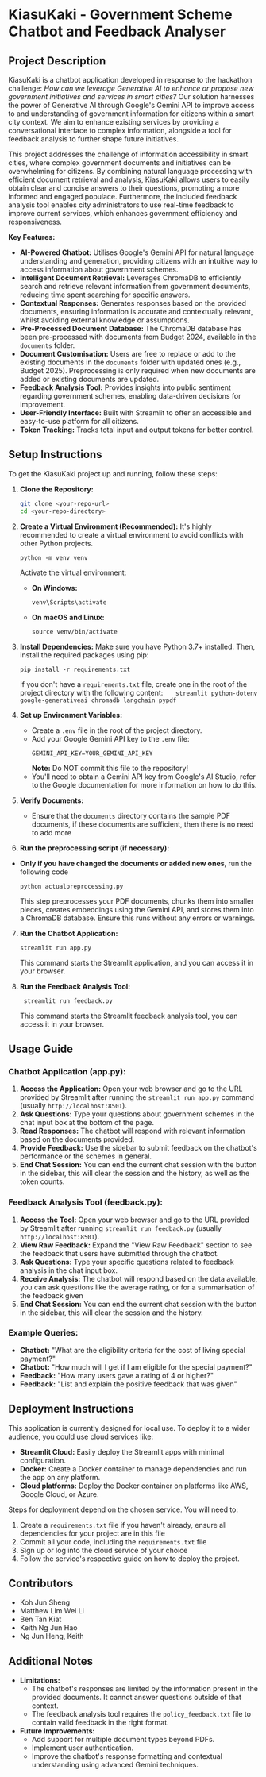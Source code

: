 # KiasuKaki - Government Scheme Chatbot and Feedback Analyser

## Project Description

KiasuKaki is a chatbot application developed in response to the hackathon challenge: _How can we leverage Generative AI to enhance or propose new government initiatives and services in smart cities?_ Our solution harnesses the power of Generative AI through Google's Gemini API to improve access to and understanding of government information for citizens within a smart city context. We aim to enhance existing services by providing a conversational interface to complex information, alongside a tool for feedback analysis to further shape future initiatives.

This project addresses the challenge of information accessibility in smart cities, where complex government documents and initiatives can be overwhelming for citizens. By combining natural language processing with efficient document retrieval and analysis, KiasuKaki allows users to easily obtain clear and concise answers to their questions, promoting a more informed and engaged populace. Furthermore, the included feedback analysis tool enables city administrators to use real-time feedback to improve current services, which enhances government efficiency and responsiveness.

**Key Features:**

- **AI-Powered Chatbot:** Utilises Google's Gemini API for natural language understanding and generation, providing citizens with an intuitive way to access information about government schemes.
- **Intelligent Document Retrieval:** Leverages ChromaDB to efficiently search and retrieve relevant information from government documents, reducing time spent searching for specific answers.
- **Contextual Responses:** Generates responses based on the provided documents, ensuring information is accurate and contextually relevant, whilst avoiding external knowledge or assumptions.
- **Pre-Processed Document Database:** The ChromaDB database has been pre-processed with documents from Budget 2024, available in the `documents` folder.
- **Document Customisation:** Users are free to replace or add to the existing documents in the `documents` folder with updated ones (e.g., Budget 2025). Preprocessing is only required when new documents are added or existing documents are updated.
- **Feedback Analysis Tool:** Provides insights into public sentiment regarding government schemes, enabling data-driven decisions for improvement.
- **User-Friendly Interface:** Built with Streamlit to offer an accessible and easy-to-use platform for all citizens.
- **Token Tracking:** Tracks total input and output tokens for better control.

## Setup Instructions

To get the KiasuKaki project up and running, follow these steps:

1.  **Clone the Repository:**

    ```bash
    git clone <your-repo-url>
    cd <your-repo-directory>
    ```

2.  **Create a Virtual Environment (Recommended):**
    It's highly recommended to create a virtual environment to avoid conflicts with other Python projects.

    ```
    python -m venv venv
    ```

    Activate the virtual environment:

    - **On Windows:**


        ```
        venv\Scripts\activate
        ```

    - **On macOS and Linux:**


        ```
        source venv/bin/activate
        ```

3.  **Install Dependencies:**
    Make sure you have Python 3.7+ installed. Then, install the required packages using pip:

    ```
    pip install -r requirements.txt
    ```

    If you don't have a `requirements.txt` file, create one in the root of the project directory with the following content:
    `    streamlit
    python-dotenv
    google-generativeai
    chromadb
    langchain
    pypdf
   `

4.  **Set up Environment Variables:**

    - Create a `.env` file in the root of the project directory.
    - Add your Google Gemini API key to the `.env` file:
      ```
      GEMINI_API_KEY=YOUR_GEMINI_API_KEY
      ```
      **Note:** Do NOT commit this file to the repository!
    - You'll need to obtain a Gemini API key from Google's AI Studio, refer to the Google documentation for more information on how to do this.

5.  **Verify Documents:**

    - Ensure that the `documents` directory contains the sample PDF documents, if these documents are sufficient, then there is no need to add more

6.  **Run the preprocessing script (if necessary):**

- **Only if you have changed the documents or added new ones**, run the following code


    ```
    python actualpreprocessing.py
    ```

    This step preprocesses your PDF documents, chunks them into smaller pieces, creates embeddings using the Gemini API, and stores them into a ChromaDB database. Ensure this runs without any errors or warnings.

7.  **Run the Chatbot Application:**

    ```
    streamlit run app.py
    ```

    This command starts the Streamlit application, and you can access it in your browser.

8.  **Run the Feedback Analysis Tool:**
    ```
     streamlit run feedback.py
    ```
    This command starts the Streamlit feedback analysis tool, you can access it in your browser.

## Usage Guide

### Chatbot Application (app.py):

1.  **Access the Application:** Open your web browser and go to the URL provided by Streamlit after running the `streamlit run app.py` command (usually `http://localhost:8501`).
2.  **Ask Questions:** Type your questions about government schemes in the chat input box at the bottom of the page.
3.  **Read Responses:** The chatbot will respond with relevant information based on the documents provided.
4.  **Provide Feedback:** Use the sidebar to submit feedback on the chatbot's performance or the schemes in general.
5.  **End Chat Session:** You can end the current chat session with the button in the sidebar, this will clear the session and the history, as well as the token counts.

### Feedback Analysis Tool (feedback.py):

1. **Access the Tool:** Open your web browser and go to the URL provided by Streamlit after running `streamlit run feedback.py` (usually `http://localhost:8501`).
2. **View Raw Feedback:** Expand the "View Raw Feedback" section to see the feedback that users have submitted through the chatbot.
3. **Ask Questions:** Type your specific questions related to feedback analysis in the chat input box.
4. **Receive Analysis:** The chatbot will respond based on the data available, you can ask questions like the average rating, or for a summarisation of the feedback given
5. **End Chat Session:** You can end the current chat session with the button in the sidebar, this will clear the session and the history.

### Example Queries:

- **Chatbot:** "What are the eligibility criteria for the cost of living special payment?"
- **Chatbot:** "How much will I get if I am eligible for the special payment?"
- **Feedback:** "How many users gave a rating of 4 or higher?"
- **Feedback:** "List and explain the positive feedback that was given"

## Deployment Instructions

This application is currently designed for local use. To deploy it to a wider audience, you could use cloud services like:

- **Streamlit Cloud:** Easily deploy the Streamlit apps with minimal configuration.
- **Docker:** Create a Docker container to manage dependencies and run the app on any platform.
- **Cloud platforms:** Deploy the Docker container on platforms like AWS, Google Cloud, or Azure.

Steps for deployment depend on the chosen service. You will need to:

1. Create a `requirements.txt` file if you haven't already, ensure all dependencies for your project are in this file
2. Commit all your code, including the `requirements.txt` file
3. Sign up or log into the cloud service of your choice
4. Follow the service's respective guide on how to deploy the project.

## Contributors

- Koh Jun Sheng
- Matthew Lim Wei Li
- Ben Tan Kiat
- Keith Ng Jun Hao
- Ng Jun Heng, Keith

## Additional Notes

- **Limitations:**
  - The chatbot's responses are limited by the information present in the provided documents. It cannot answer questions outside of that context.
  - The feedback analysis tool requires the `policy_feedback.txt` file to contain valid feedback in the right format.
- **Future Improvements:**
  - Add support for multiple document types beyond PDFs.
  - Implement user authentication.
  - Improve the chatbot's response formatting and contextual understanding using advanced Gemini techniques.
